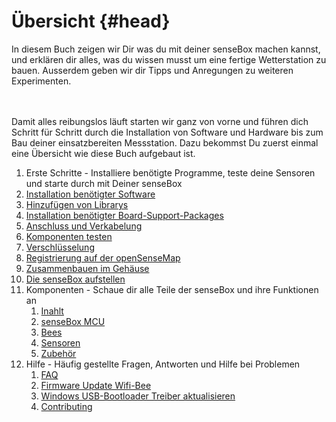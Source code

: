# Übersicht {#head}
<div class="description">In diesem Buch zeigen wir Dir was du mit deiner senseBox machen kannst, und erklären dir alles, was du wissen musst um eine fertige Wetterstation zu bauen. Ausserdem geben wir dir Tipps und Anregungen zu weiteren Experimenten.</div>

<div class="line">
    <br>
    <br>
</div>

Damit alles reibungslos läuft starten wir ganz von vorne und führen dich Schritt für Schritt durch die Installation von Software und Hardware bis zum Bau deiner einsatzbereiten Messstation. Dazu bekommst Du zuerst einmal eine Übersicht wie diese Buch aufgebaut ist.

1. Erste Schritte - Installiere benötigte Programme, teste deine Sensoren und starte durch mit Deiner senseBox
  1. [Installation benötigter Software](erste-schritte/software-installation.md)
  2. [Hinzufügen von Librarys](erste-schritte/libraries-hinzufuegen.md)
  3. [Installation benötigter Board-Support-Packages ](erste-schritte/board-support-packages-installieren.md)
  4. [Anschluss und Verkabelung](erste-schritte/anschluss-und-verkabelung.md)
  5. [Komponenten testen](erste-schritte/komponenten-testen.md)
  6. [Verschlüsselung](erste-schritte/verschluesselung.md)
  7. [Registrierung auf der openSenseMap](erste-schritte/registrierung-auf-der-openSenseMap.md)
  8. [Zusammenbauen im Gehäuse](erste-schritte/zusammenbau.md)
  9. [Die senseBox aufstellen](erste-schritte/sensebox-aufstellen.md)
2. Komponenten - Schaue dir alle Teile der senseBox und ihre Funktionen an
   1. [Inahlt](komponenten/README.md)
     1. [senseBox MCU](komponenten/sensebox-mcu.md)
     2. [Bees](komponenten/bees/README.md)
     3. [Sensoren](komponenten/sensoren/README.md)
     4. [Zubehör](komponenten/zubehoer/README.md)
3. Hilfe - Häufig gestellte Fragen, Antworten und Hilfe bei Problemen
   1. [FAQ](hilfe.md)
   2. [Firmware Update Wifi-Bee](additional-info.md)
   3. [Windows USB-Bootloader Treiber aktualisieren](win-boot-help.md)
   4. [Contributing](templates/README.md)
